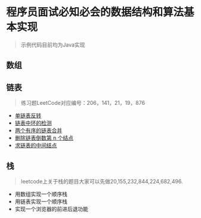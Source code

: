 # 程序员面试必知必会的数据结构和算法基本实现
> 示例代码目前均为Java实现


## 数组

## 链表
> 练习题LeetCode对应编号：206，141，21，19，876
- [单链表反转](./src/org/luoxiaohei/java/linkedlist/LinkedListAlgo.java)
- [链表中环的检测](./src/org/luoxiaohei/java/linkedlist/LinkedListAlgo.java)
- [两个有序的链表合并](./src/org/luoxiaohei/java/linkedlist/LinkedListAlgo.java)
- [删除链表倒数第 n 个结点](./src/org/luoxiaohei/java/linkedlist/LinkedListAlgo.java)
- [求链表的中间结点](./src/org/luoxiaohei/java/linkedlist/LinkedListAlgo.java)

## 栈
> leetcode上关于栈的题目大家可以先做20,155,232,844,224,682,496.

- 用数组实现一个顺序栈
- 用链表实现一个顺序栈
- 实现一个浏览器的前进后退功能
